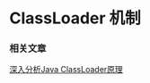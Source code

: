 # ClassLoader 机制

### 相关文章

[深入分析Java ClassLoader原理](https://blog.csdn.net/xyang81/article/details/7292380)

